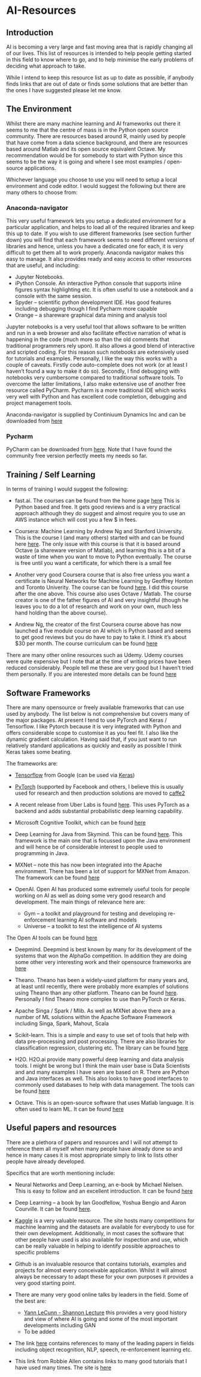 # AI-Resources
## Introduction

AI is becoming a very large and fast moving area that is rapidly changing all of our lives.  This list of resources is intended to help people getting started in this field to know where to go, and to help minimise the early problems of deciding what approach to take.

While I intend to keep this resource list as up to date as possible, if anybody finds links that are out of date or finds some solutions that are better than the ones I have suggested please let me know.

## The Environment

Whilst there are many machine learning and AI frameworks out there it seems to me that the centre of mass is in the Python open source community. There are resources based around R, mainly used by people that have come from a data science background, and there are resources based around Matlab and its open source equivalent Octave.  My recommendation would be for somebody to start with Python since this seems to be the way it is going and where I see most examples / open-source applications.

Whichever language you choose to use you will need to setup a local environment and code editor.  I would suggest the following but there are many others to choose from:

### Anaconda-navigator  
This very useful framework lets you setup a dedicated environment for a particular application, and helps to load all of the required libraries and keep this up to date.  If you wish to use different frameworks (see section further down) you will find that each framework seems to need different versions of libraries and hence, unless you have a dedicated one for each, it is very difficult to get them all to work properly.  Anaconda navigator makes this easy to manage. It also provides ready and easy access to other resources that are useful, and including:
- Jupyter Notebooks.
- iPython Console.  An interactive Python console that supports inline figures syntax highlighting etc.  It is often useful to use a notebook and a console with the same session.
- Spyder – scientific python development IDE.  Has good features including debugging though I find Pycharm more capable
- Orange – a shareware graphical data mining and analysis tool

Jupyter notebooks is a very useful tool that allows software to be written and run in a web browser and also facilitate effective narration of what is happening in the code (much more so than the old comments that traditional programmers rely upon).  It also allows a good blend of interactive and scripted coding.  For this reason such notebooks are extensively used for tutorials and examples.  Personally, I like the way this works with a couple of caveats. Firstly code auto-complete does not work (or at least I haven’t found a way to make it do so).  Secondly, I find debugging with notebooks very cumbersome compared to traditional software tools.
To overcome the latter limitations, I also make extensive use of another free resource called PyCharm.  Pycharm is a more traditional IDE which works very well with Python and has excellent code completion, debugging and project management tools.

Anaconda-navigator is supplied by Continiuum Dynamics Inc and can be downloaded from [here](https://anaconda.org/anaconda/anaconda-navigator)

### Pycharm
PyCharm can be downloaded from [here](https://www.jetbrains.com/pycharm/?fromMenu). Note that I have found the community free version perfectly meets my needs so far.

## Training / Self Learning

In terms of training I would suggest the following:
- fast.ai.  The courses can be found from the home page [here](http://www.fast.ai/)
This is Python based and free.   It gets good reviews and is a very practical approach although they do suggest and almost require you to use an AWS instance which will cost you a few $ in fees.

- Coursera: Machine Learning by Andrew Ng and Stanford University.  This is the course I (and many others) started with and can be found here [here](https://www.coursera.org/learn/machine-learning). The only issue with this course is that it is based around Octave (a shareware version of Matlab), and learning this is a bit of a waste of time when you want to move to Python eventually.  The course is free until you want a certificate, for which there is a small fee

- Another very good Coursera course that is also free unless you want a certificate is Neural Networks for Machine Learning by Geoffrey Honton and Toronto Univerity.  The course can be found [here](https://www.coursera.org/learn/neural-networks). I did this course after the one above.  This course also uses Octave / Matlab.  The course creator is one of the father figures of AI and very insightful (though he leaves you to do a lot of research and work on your own, much less hand holding than the above course).

- Andrew Ng, the creator of the first Coursera course above has now launched a five module course on AI which is Python based and seems to get good reviews but you do have to pay to take it.  I think it’s about $30 per month.  The course curriculum can be found [here](https://www.coursera.org/specializations/deep-learning)
 
There are many other online resources such as Udemy.  Udemy courses were quite expensive but I note that at the time of writing prices have been reduced considerably.  People tell me these are very good but I haven’t tried them personally.  If you are interested more details can be found [here](https://www.udemy.com/courses/search/?ref=home&src=ukw&q=AI)

## Software Frameworks

There are many opensource or freely available frameworks that can use used by anybody.  The list below is not comprehensive but covers many of the major packages.  At present I tend to use PyTorch and Keras / Tensorflow.  I like Pytorch because it is very integrated with Python and offers considerable scope to customise it as you feel fit.  I also like the dynamic gradient calculation.  Having said that, if you just want to run relatively standard applications as quickly and easily as possible I think Keras takes some beating.

The frameworks are:
- [Tensorflow](https://www.tensorflow.org/) from Google (can be used via [Keras](https://keras.io/))

- [PyTorch](http://pytorch.org/) (supported by Facebook and others, I believe this is usually used for research and then production solutions are moved to [caffe2](https://research.fb.com/downloads/caffe2/)

- A recent release from Uber Labs is found [here](https://eng.uber.com/pyro/).  This uses PyTorch as a backend and adds substantial probabilistic deep learning capability.

- Microsoft Cognitive Toolkit, which can be found [here](https://www.microsoft.com/en-us/cognitive-toolkit/)

- Deep Learning for Java from Skymind.  This can be found [here](https://deeplearning4j.org/). This framework is the main one that is focussed upon the Java environment and will hence be of considerable interest to people used to programming in Java.

- MXNet – note this has now been integrated into the Apache environment.  There has been a lot of support for MXNet from Amazon.  The framework can be found [here](https://mxnet.incubator.apache.org/)

- OpenAI.  Open AI has produced some extremely useful tools for people working on AI as well as doing some very good research and development.  The main things of relevance here are:
	- Gym – a toolkit and playground for testing and developing re-enforcement learning AI software and models
	- Universe – a toolkit to test the intelligence of AI systems
    
The Open AI tools can be found [here](https://openai.com/systems/)

- Deepmind.  Deepmind is best known by many for its development of the systems that won the AlphaGo competition.  In addition they are doing some other very interesting work and their opensource frameworks are [here](https://deepmind.com/research/open-source/)

- Theano.  Theano has been a widely-used platform for many years and, at least until recently, there were probably more examples of solutions using Theano than any other platform.  Theano can be found [here](http://deeplearning.net/software/theano/).  Personally I find Theano more complex to use than PyTorch or Keras.

- Apache Singa / Spark / Mlib.  As well as MXNet above there are a number of ML solutions within the Apache Software Framework including Singa, Spark, Mahout, Scala

- Scikit-learn.  This is a simple and easy to use set of tools that help with data pre-processing and post processing.  There are also libraries for classification regression, clustering etc.  The library can be found [here](http://scikit-learn.org/stable/)

- H2O.  H2O.ai provide many powerful deep learning and data analysis tools.  I might be wrong but I think the main user base is Data Scientists and and many examples I have seen are based on R.  There are Python and Java interfaces as well.  This also looks to have good interfaces to commonly used databases to help with data management.  The tools can be found [here](https://www.h2o.ai/)

- Octave.  This is an open-source software that uses Matlab language.  It is often used to learn ML.  It can be found [here](https://www.gnu.org/software/octave/)

## Useful papers and resources

There are a plethora of papers and resources and I will not attempt to reference them all myself when many people have already done so and hence in many cases it is most appropriate simply to link to lists other people have already developed.

Specifics that are worth mentioning include:
- Neural Networks and Deep Learning, an e-book by Michael Nielsen.  This is easy to follow and an excellent introduction.  It can be found [here](http://neuralnetworksanddeeplearning.com/)

- Deep Learning – a book by Ian Goodfellow, Yoshua Bengio and Aaron Courville.  It can be found [here](http://www.deeplearningbook.org/).

- [Kaggle](www.kaggle.com) is a very valuable resource.  The site hosts many competitions for machine learning and the datasets are available for everybody to use for their own development.  Additionally, in most cases the software that other people have used is also available for inspection and use, which can be really valuable in helping to identify possible approaches to specific problems

- Github is an invaluable resource that contains tutorials, examples and projects for almost every conceivable application.  Whilst it will almost always be necessary to adapt these for your own purposes it provides a very good starting point.

- There are many very good online talks by leaders in the field.  Some of the best are:
	- [Yann LeCunn - Shannon Lecture](https://www.youtube.com/watch?v=zaoL0LUctK4&t=8s)
this provides a very good history and view of where AI is going and some of the most important developments including GAN
	- To be added

- The link [here](https://github.com/terryum/awesome-deep-learning-papers) contains references to many of the leading papers in fields including object recognition, NLP, speech, re-enforcement learning etc.

- This link from Robbie Allen contains links to many good tutorials that I have used many times.  The site is [here](https://github.com/terryum/awesome-deep-learning-papers)




